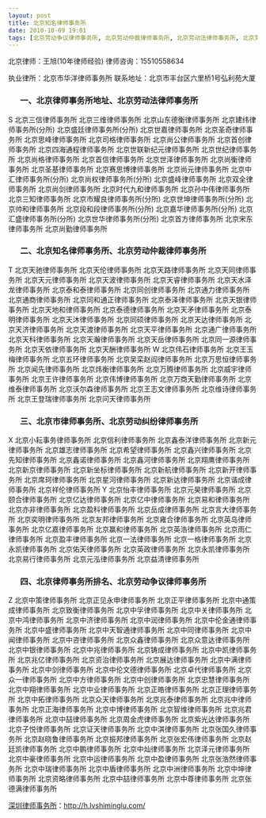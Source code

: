 ```yaml
---
layout: post
title: 北京知名律师事务所
date: 2010-10-09 19:01
tags: [北京劳动争议律师事务所, 北京劳动仲裁律师事务所, 北京劳动法律师事务所, 北京劳动纠纷律师事务所, 北京市律师事务所, 北京律师事务所地址, 北京律师事务所排名, 北京律师在线咨询]
---
```

北京律师：王旭(10年律师经验)
律师咨询：15510558634

执业律所：北京市华洋律师事务所
联系地址：北京市丰台区六里桥1号弘利苑大厦
<ol>
<h3>一、北京律师事务所地址、北京劳动法律师事务所</h3>
</ol>
S
北京三信律师事务所
北京三维律师事务所
北京山东德衡律师事务所
北京建纬律师事务所(分所)
北京盛廷律师事务所(分所)
北京世嘉律师事务所
北京圣奇律师事务所
北京思峰律师事务所
北京司格律师事务所
北京尚公律师事务所
北京首创律师事务所
北京四海通程律师事务所
北京世联新纪元律师事务所
北京世纪律师事务所
北京尚格律师事务所
北京首信律师事务所
北京世泽律师事务所
北京尚衡律师事务所
北京圣基律师事务所
北京赛思博律师事务所
北京尚元律师事务所
北京中汇律师事务所(分所)
北京尚权律师事务所(分所)
北京盛峰律师事务所
北京双全律师事务所
北京尚剑律师事务所
北京时代九和律师事务所
北京孙中伟律师事务所
北京三知律师事务所
北京市耀良律师事务所(分所)
北京世坤律师事务所(分所)
北京帅和律师事务所
北京段和段律师事务所(分所)
北京嘉华律师事务所(分所)
北京汇盛律师事务所(分所)
北京世华律师事务所(分所)
北京首方律师事务所
北京宋东律师事务所
北京尚勤律师事务所
<ol>
<h3>二、北京知名律师事务所、北京劳动仲裁律师事务所</h3>
</ol>
T
北京天驰律师事务所
北京天伦律师事务所
北京天路律师事务所
北京天同律师事务所
北京天元律师事务所
北京天波律师事务所
北京天睿律师事务所
北京天水泽龙律师事务所
北京泰和泰律师事务所
北京同创律师事务所
北京通力律师事务所
北京通商律师事务所
北京同和通正律师事务所
北京泰泽律师事务所
北京天银律师事务所
北京天地和律师事务所
北京泰德律师事务所
北京天矛律师事务所
北京泰明律师事务所
北京天沐律师事务所
北京同硕律师事务所
北京天达律师事务所
北京天济律师事务所
北京天渡律师事务所
北京天平律师事务所
北京通广律师事务所
北京天科律师事务所
北京天瀚律师事务所
北京天岳律师事务所
北京同一源律师事务所
北京天依律师事务所
北京天酬律师事务所
W
北京伟石律师事务所
北京王玉梅律师事务所
北京五环律师事务所
北京吴栾赵阎律师事务所
北京万思恒律师事务所
北京闻先律师事务所
北京炜衡律师事务所
北京万腾律师事务所
北京威宇律师事务所
北京王许律师事务所
北京伟博律师事务所
北京万商天勤律师事务所
北京维泰律师事务所
北京沃尔森律师事务所
北京王志文律师事务所
北京维诗律师事务所
北京王登瑞律师事务所
北京问天律师事务所
<ol>
<h3>三、北京市律师事务所、北京劳动纠纷律师事务所</h3>
</ol>
X
北京小耘事务律师事务所
北京信利律师事务所
北京鑫泰洋律师事务所
北京新元律师事务所
北京雄志律师事务所
北京希望律师事务所
北京鑫兴律师事务所
北京先知律师事务所
北京鑫诺律师事务所
北京鑫河律师事务所
北京翔鹰律师事务所
北京新京律师事务所
北京新坐标律师事务所
北京新航律师事务所
北京新开律师事务所
北京席珂律师事务所
北京星河律师事务所
北京新达律师事务所
北京谐成律师事务所
北京祥伦律师事务所
Y
北京怡丰律师事务所
北京元昊律师事务所
北京颐合律师事务所
北京亿达律师事务所
北京亿中律师事务所
北京易和律师事务所
北京亦非律师事务所
北京盈科律师事务所
北京岳成律师事务所
北京言大律师事务所
北京奕明律师事务所
北京友邦律师事务所
北京雍合律师事务所
北京英岛律师事务所
北京亿嘉律师事务所
北京赢和律师事务所
北京英浩律师事务所
北京雨仁律师事务所
北京盈丰律师事务所
北京一法律师事务所
北京一格律师事务所
北京永凯律师事务所
北京佑天律师事务所
北京英政律师事务所
北京永凯律师事务所
北京易行律师事务所
北京元泓律师事务所
北京益清律师事务所
<ol>
<h3>四、北京律师事务所排名、北京劳动争议律师事务所</h3>
</ol>
Z
北京中策律师事务所
北京正见永申律师事务所
北京正平律师事务所
北京中通策成律师事务所
北京致衡律师事务所
北京中孚律师事务所
北京中关律师事务所
北京中鸿律师事务所
北京中济律师事务所
北京中润律师事务所
北京中伦金通律师事务所
北京中盛律师事务所
北京中天智通律师事务所
北京中同律师事务所
北京中闻律师事务所
北京中咨律师事务所
北京众鑫律师事务所
北京众意达律师事务所
北京中银律师事务所
北京中兆律师事务所
北京铸成律师事务所
北京中凯律师事务所
北京兆亿律师事务所
北京资治律师事务所
北京展达律师事务所
北京中满律师事务所
北京中剑律师事务所
北京中伦文德律师事务所
北京卓代律师事务所
北京众一律师事务所
北京中方律师事务所
北京中创律师事务所
北京忠慧律师事务所
北京中翔律师事务所
北京中业律师事务所
北京正皓律师事务所
北京正理律师事务所
北京中拓律师事务所
北京众天律师事务所
北京兆泰律师事务所
北京兆中律师事务所
北京正海律师事务所
北京中博律师事务所
北京智维律师事务所
北京兆君律师事务所
北京中喆律师事务所
北京周金虎律师事务所
北京紫光达律师事务所
北京子悦律师事务所
北京证天律师事务所
北京中淇律师事务所
北京张国久律师事务所
北京赵晓鲁律师事务所
北京振邦律师事务所
北京张宏伟律师事务所
北京赵廷凯律师事务所
北京中鹏律师事务所
北京中灿律师事务所
北京泽元律师事务所
北京中豪律师事务所
北京中运律师事务所
北京中盈律师事务所
北京张浩然律师事务所
北京中瑞律师事务所
北京中盾律师事务所
北京中洲律师事务所
北京中坤律师事务所
北京资略律师事务所
北京中喆律师事务所
北京中尊律师事务所
北京张德满律师事务所

<a href="http://h.lvshiminglu.com/">深圳律师事务所</a>：<a href="http://h.lvshiminglu.com/">http://h.lvshiminglu.com/</a>

